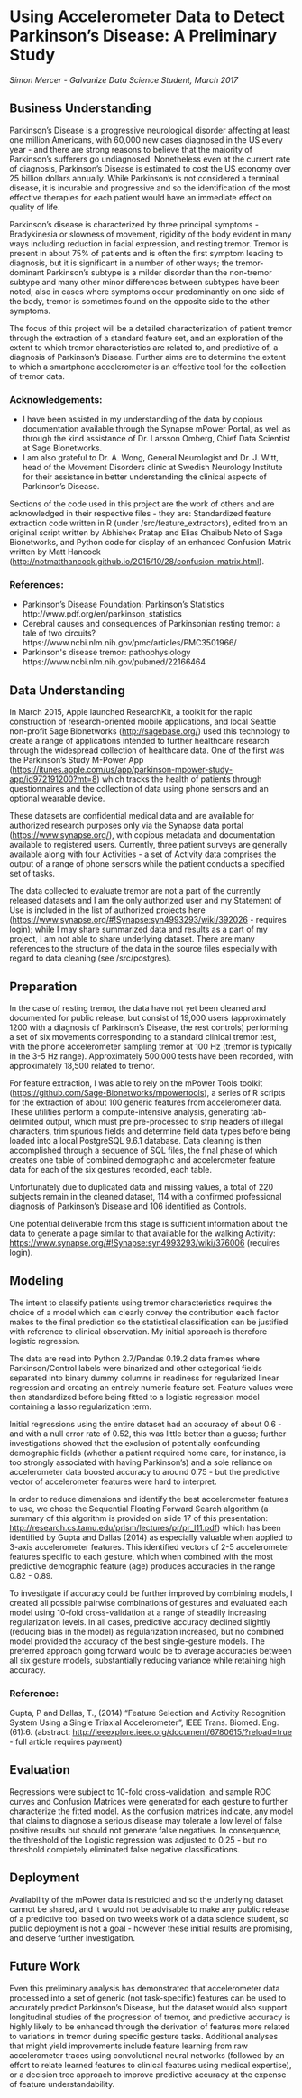 # Using Accelerometer Data to Detect Parkinson’s Disease: A Preliminary Study

<i> Simon Mercer - Galvanize Data Science Student, March 2017</i>

## Business Understanding
Parkinson’s Disease is a progressive neurological disorder affecting at least one million Americans, with 60,000 new cases diagnosed in the US every year - and there are strong reasons to believe that the majority of Parkinson’s sufferers go undiagnosed. Nonetheless even at the current rate of diagnosis, Parkinson’s Disease is estimated to cost the US economy over 25 billion dollars annually. While Parkinson’s is not considered a terminal disease, it is incurable and progressive and so the identification of the most effective therapies for each patient would have an immediate effect on quality of life.

Parkinson’s disease is characterized by three principal symptoms - Bradykinesia or slowness of movement, rigidity of the body evident in many ways including reduction in facial expression, and resting tremor. Tremor is present in about 75% of patients and is often the first symptom leading to diagnosis, but it is significant in a number of other ways; the tremor-dominant Parkinson’s subtype is a milder disorder than the non-tremor subtype and many other minor differences between subtypes have been noted; also in cases where symptoms occur predominantly on one side of the body, tremor is sometimes found on the opposite side to the other symptoms.

The focus of this project will be a detailed characterization of patient tremor through the extraction of a standard feature set, and an exploration of the extent to which tremor characteristics are related to, and predictive of, a diagnosis of Parkinson’s Disease. Further aims are to determine the extent to which a smartphone accelerometer is an effective tool for the collection of tremor data.

### Acknowledgements:
<ul>
<li>I have been assisted in my understanding of the data by copious documentation available through the Synapse mPower Portal, as well as through the kind assistance of Dr. Larsson Omberg, Chief Data Scientist at Sage Bionetworks.
<li>I am also grateful to Dr. A. Wong, General Neurologist and Dr. J. Witt, head of the Movement Disorders clinic at Swedish Neurology Institute for their assistance in better understanding the clinical aspects of Parkinson’s Disease.
</ul>

Sections of the code used in this project are the work of others and are acknowledged in their respective files - they are: Standardized feature extraction code written in R (under /src/feature_extractors), edited from an original script written by Abhishek Pratap and Elias Chaibub Neto of Sage Bionetworks, and Python code for display of an enhanced Confusion Matrix written by Matt Hancock (http://notmatthancock.github.io/2015/10/28/confusion-matrix.html).

### References:
<ul>
<li>Parkinson’s Disease Foundation: Parkinson’s Statistics  http://www.pdf.org/en/parkinson_statistics
<li>Cerebral causes and consequences of Parkinsonian resting tremor: a tale of two circuits? https://www.ncbi.nlm.nih.gov/pmc/articles/PMC3501966/
<li>Parkinson's disease tremor: pathophysiology  https://www.ncbi.nlm.nih.gov/pubmed/22166464
</ul>

## Data Understanding
In March 2015, Apple launched ResearchKit, a toolkit for the rapid construction of research-oriented mobile applications, and local Seattle non-profit Sage Bionetworks (http://sagebase.org/) used this technology to create a range of applications intended to further healthcare research through the widespread collection of healthcare data. One of the first was the Parkinson’s Study M-Power App (https://itunes.apple.com/us/app/parkinson-mpower-study-app/id972191200?mt=8) which tracks the health of patients through questionnaires and the collection of data using phone sensors and an optional wearable device.

These datasets are confidential medical data and are available for authorized research purposes only via the Synapse data portal (https://www.synapse.org/), with copious metadata and documentation available to registered users. Currently, three patient surveys are generally available along with four Activities - a set of Activity data comprises the output of a range of phone sensors while the patient conducts a specified set of tasks.

The data collected to evaluate tremor are not a part of the currently released datasets and I am the only authorized user and my Statement of Use is included in the list of authorized projects here (https://www.synapse.org/#!Synapse:syn4993293/wiki/392026 - requires login); while I may share summarized data and results as a part of my project, I am not able to share underlying dataset. There are many references to the structure of the data in the source files especially with regard to data cleaning (see /src/postgres).


## Preparation
In the case of resting tremor, the data have not yet been cleaned and documented for public release, but consist of 19,000 users (approximately 1200 with a diagnosis of Parkinson’s Disease, the rest controls) performing a set of six movements corresponding to a standard clinical tremor test, with the phone accelerometer sampling tremor at 100 Hz (tremor is typically in the 3-5 Hz range). Approximately 500,000 tests have been recorded, with approximately 18,500 related to tremor.

For feature extraction, I was able to rely on the mPower Tools toolkit (https://github.com/Sage-Bionetworks/mpowertools), a series of R scripts for the extraction of about 100 generic features from accelerometer data. These utilities perform a compute-intensive analysis, generating tab-delimited output, which must pre pre-processed to strip headers of illegal characters, trim spurious fields and determine field data types before being loaded into a local PostgreSQL 9.6.1 database. Data cleaning is then accomplished through a sequence of SQL files, the final phase of which creates one table of combined demographic and accelerometer feature data for each of the six gestures recorded, each table.

Unfortunately due to duplicated data and missing values, a total of 220 subjects remain in the cleaned dataset, 114 with a confirmed professional diagnosis of Parkinson’s Disease and 106 identified as Controls.

One potential deliverable from this stage is sufficient information about the data to generate a page similar to that available for the walking Activity: https://www.synapse.org/#!Synapse:syn4993293/wiki/376006 (requires login).


## Modeling
The intent to classify patients using tremor characteristics requires the choice of a model which can clearly convey the contribution each factor makes to the final prediction so the statistical classification can be justified with reference to clinical observation. My initial approach is therefore logistic regression.

The data are read into Python 2.7/Pandas 0.19.2 data frames where Parkinson/Control labels were binarized and other categorical fields separated into binary dummy columns in readiness for regularized linear regression and creating an entirely numeric feature set. Feature values were then standardized before being fitted to a logistic regression model containing a lasso regularization term.

Initial regressions using the entire dataset had an accuracy of about 0.6 - and with a null error rate of 0.52, this was little better than a guess; further investigations showed that the exclusion of potentially confounding demographic fields (whether a patient required home care, for instance, is too strongly associated with having Parkinson’s) and a sole reliance on accelerometer data boosted accuracy to around 0.75 - but the predictive vector of accelerometer features were hard to interpret.

In order to reduce dimensions and identify the best accelerometer features to use, we chose the Sequential Floating Forward Search algorithm (a summary of this algorithm is provided on slide 17 of this presentation: http://research.cs.tamu.edu/prism/lectures/pr/pr_l11.pdf) which has been identified by Gupta and Dallas (2014) as especially valuable when applied to 3-axis accelerometer features. This identified vectors of 2-5 accelerometer features specific to each gesture, which when combined with the most predictive demographic feature (age) produces accuracies in the range 0.82 - 0.89.

To investigate if accuracy could be further improved by combining models, I created all possible pairwise combinations of gestures and evaluated each model using 10-fold cross-validation at a range of steadily increasing regularization levels. In all cases, predictive accuracy declined slightly (reducing bias in the model) as regularization increased, but no combined model provided the accuracy of the best single-gesture models. The preferred approach going forward would be to average accuracies between all six gesture models, substantially reducing variance while retaining high accuracy.

### Reference:
Gupta, P and Dallas, T., (2014) “Feature Selection and Activity Recognition System Using a Single Triaxial Accelerometer”, IEEE Trans. Biomed. Eng. (61):6. (abstract: http://ieeexplore.ieee.org/document/6780615/?reload=true - full article requires payment)


## Evaluation
Regressions were subject to 10-fold cross-validation, and sample ROC curves and Confusion Matrices were generated for each gesture to further characterize the fitted model. As the confusion matrices indicate, any model that claims to diagnose a serious disease may tolerate a low level of false positive results but should not generate false negatives. In consequence, the threshold of the Logistic regression was adjusted to 0.25 - but no threshold completely eliminated false negative classifications.


## Deployment
Availability of the mPower data is restricted and so the underlying dataset cannot be shared, and it would not be advisable to make any public release of a predictive tool based on two weeks work of a data science student, so public deployment is not a goal - however these initial results are promising, and deserve further investigation.


## Future Work
Even this preliminary analysis has demonstrated that accelerometer data processed into a set of generic (not task-specific) features can be used to accurately predict Parkinson’s Disease, but the dataset would also support longitudinal studies of the progression of tremor, and predictive accuracy is highly likely to be enhanced through the derivation of features more related to variations in tremor during specific gesture tasks. Additional analyses that might yield improvements include feature learning from raw accelerometer traces using convolutional neural networks (followed by an effort to relate learned features to clinical features using medical expertise), or a decision tree approach to improve predictive accuracy at the expense of feature understandability.
